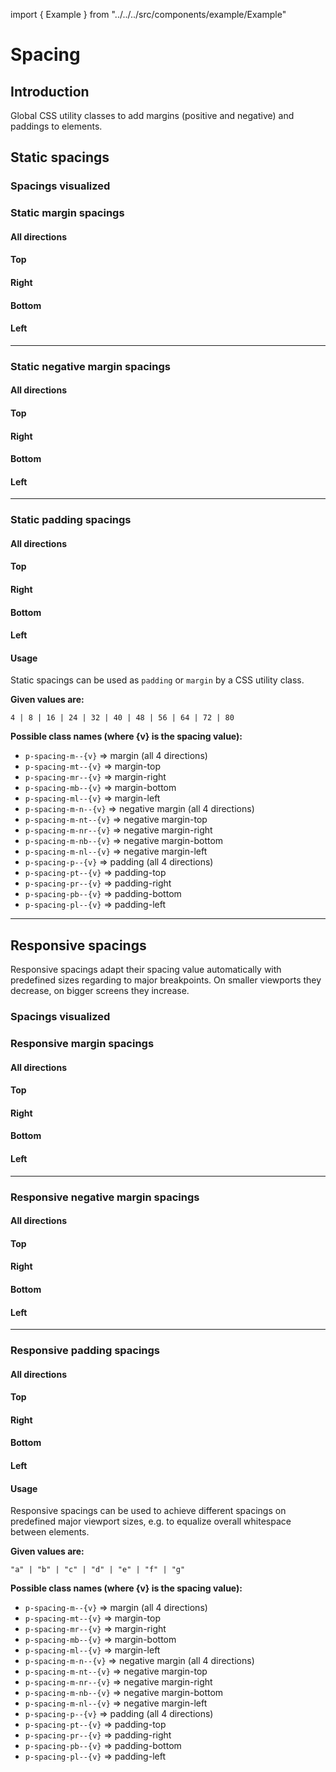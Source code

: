 import { Example } from "../../../src/components/example/Example"

# Spacing

## Introduction
Global CSS utility classes to add margins (positive and negative) and paddings to elements.

## Static spacings

### Spacings visualized

<Example className="sg-example-spacing-visual">
  <div className="sg-example-row">
    <div className="sg-example-block">
      <div className="p-spacing-pt--4 p-spacing-pr--4" />
    </div>
    <div className="sg-example-block">
      <div className="p-spacing-pt--8 p-spacing-pr--8" />
    </div>
    <div className="sg-example-block">
      <div className="p-spacing-pt--16 p-spacing-pr--16" />
    </div>
    <div className="sg-example-block">
      <div className="p-spacing-pt--24 p-spacing-pr--24" />
    </div>
    <div className="sg-example-block">
      <div className="p-spacing-pt--32 p-spacing-pr--32" />
    </div>
    <div className="sg-example-block">
      <div className="p-spacing-pt--40 p-spacing-pr--40" />
    </div>
    <div className="sg-example-block">
      <div className="p-spacing-pt--48 p-spacing-pr--48" />
    </div>
    <div className="sg-example-block">
      <div className="p-spacing-pt--56 p-spacing-pr--56" />
    </div>
    <div className="sg-example-block">
      <div className="p-spacing-pt--64 p-spacing-pr--64" />
    </div>
    <div className="sg-example-block">
      <div className="p-spacing-pt--72 p-spacing-pr--72" />
    </div>
    <div className="sg-example-block">
      <div className="p-spacing-pt--80 p-spacing-pr--80" />
    </div>
  </div>
</Example>

### Static margin spacings

#### All directions

<Example className="sg-example-spacing">
  <div>
    <div className="p-spacing-m--40" />
  </div>
</Example>

#### Top

<Example className="sg-example-spacing">
  <div>
    <div className="p-spacing-mt--40" />
  </div>
</Example>

#### Right

<Example className="sg-example-spacing">
  <div>
    <div className="p-spacing-mr--40" />
  </div>
</Example>

#### Bottom

<Example className="sg-example-spacing">
  <div>
    <div className="p-spacing-mb--40" />
  </div>
</Example>

#### Left

<Example className="sg-example-spacing">
  <div>
    <div className="p-spacing-ml--40" />
  </div>
</Example>

---

### Static negative margin spacings

#### All directions

<Example className="sg-example-spacing sg-example-spacing--negative">
  <div>
    <div className="p-spacing-m-n--40" />
  </div>
</Example>

#### Top

<Example className="sg-example-spacing sg-example-spacing--negative">
  <div>
    <div className="p-spacing-m-nt--40" />
  </div>
</Example>

#### Right

<Example className="sg-example-spacing sg-example-spacing--negative">
  <div>
    <div className="p-spacing-m-nr--40" />
  </div>
</Example>

#### Bottom

<Example className="sg-example-spacing sg-example-spacing--negative">
  <div>
    <div className="p-spacing-m-nb--40" />
  </div>
</Example>

#### Left

<Example className="sg-example-spacing sg-example-spacing--negative">
  <div>
    <div className="p-spacing-m-nl--40" />
  </div>
</Example>

---

### Static padding spacings

#### All directions

<Example className="sg-example-spacing">
  <div className="p-spacing-p--40">
    <div className="sg-example-item" />
  </div>
</Example>

#### Top

<Example className="sg-example-spacing">
  <div className="p-spacing-pt--40">
    <div className="sg-example-item" />
  </div>
</Example>

#### Right

<Example className="sg-example-spacing">
  <div className="p-spacing-pr--40">
    <div className="sg-example-item" />
  </div>
</Example>

#### Bottom

<Example className="sg-example-spacing">
  <div className="p-spacing-pb--40">
    <div className="sg-example-item" />
  </div>
</Example>

#### Left

<Example className="sg-example-spacing">
  <div className="p-spacing-pl--40">
    <div className="sg-example-item" />
  </div>
</Example>

#### Usage
Static spacings can be used as `padding` or `margin` by a CSS utility class.

**Given values are:**

`4 | 8 | 16 | 24 | 32 | 40 | 48 | 56 | 64 | 72 | 80`

**Possible class names (where {v} is the spacing value):**
* `p-spacing-m--{v}` => margin (all 4 directions)
* `p-spacing-mt--{v}` => margin-top
* `p-spacing-mr--{v}` => margin-right
* `p-spacing-mb--{v}` => margin-bottom
* `p-spacing-ml--{v}` => margin-left
* `p-spacing-m-n--{v}` => negative margin (all 4 directions)
* `p-spacing-m-nt--{v}` => negative margin-top
* `p-spacing-m-nr--{v}` => negative margin-right
* `p-spacing-m-nb--{v}` => negative margin-bottom
* `p-spacing-m-nl--{v}` => negative margin-left
* `p-spacing-p--{v}` => padding (all 4 directions)
* `p-spacing-pt--{v}` => padding-top
* `p-spacing-pr--{v}` => padding-right
* `p-spacing-pb--{v}` => padding-bottom
* `p-spacing-pl--{v}` => padding-left

---

## Responsive spacings
Responsive spacings adapt their spacing value automatically with predefined sizes regarding to major breakpoints. On smaller viewports they decrease, on bigger screens they increase.

### Spacings visualized

<Example className="sg-example-spacing-visual">
  <div className="sg-example-row">
    <div className="sg-example-block">
      <div className="p-spacing-pt--a p-spacing-pr--a" />
    </div>
    <div className="sg-example-block">
      <div className="p-spacing-pt--b p-spacing-pr--b" />
    </div>
    <div className="sg-example-block">
      <div className="p-spacing-pt--c p-spacing-pr--c" />
    </div>
    <div className="sg-example-block">
      <div className="p-spacing-pt--d p-spacing-pr--d" />
    </div>
    <div className="sg-example-block">
      <div className="p-spacing-pt--e p-spacing-pr--e" />
    </div>
    <div className="sg-example-block">
      <div className="p-spacing-pt--f p-spacing-pr--f" />
    </div>
    <div className="sg-example-block">
      <div className="p-spacing-pt--g p-spacing-pr--g" />
    </div>
  </div>
</Example>

### Responsive margin spacings

#### All directions

<Example className="sg-example-spacing">
  <div>
    <div className="p-spacing-m--d" />
  </div>
</Example>

#### Top

<Example className="sg-example-spacing">
  <div>
    <div className="p-spacing-mt--d" />
  </div>
</Example>

#### Right

<Example className="sg-example-spacing">
  <div>
    <div className="p-spacing-mr--d" />
  </div>
</Example>

#### Bottom

<Example className="sg-example-spacing">
  <div>
    <div className="p-spacing-mb--d" />
  </div>
</Example>

#### Left

<Example className="sg-example-spacing">
  <div>
    <div className="p-spacing-ml--d" />
  </div>
</Example>

---

### Responsive negative margin spacings

#### All directions

<Example className="sg-example-spacing sg-example-spacing--negative-responsive">
  <div>
    <div className="p-spacing-m-n--d" />
  </div>
</Example>

#### Top

<Example className="sg-example-spacing sg-example-spacing--negative-responsive">
  <div>
    <div className="p-spacing-m-nt--d" />
  </div>
</Example>

#### Right

<Example className="sg-example-spacing sg-example-spacing--negative-responsive">
  <div>
    <div className="p-spacing-m-nr--d" />
  </div>
</Example>

#### Bottom

<Example className="sg-example-spacing sg-example-spacing--negative-responsive">
  <div>
    <div className="p-spacing-m-nb--d" />
  </div>
</Example>

#### Left

<Example className="sg-example-spacing sg-example-spacing--negative-responsive">
  <div>
    <div className="p-spacing-m-nl--d" />
  </div>
</Example>

---

### Responsive padding spacings

#### All directions

<Example className="sg-example-spacing">
  <div className="p-spacing-p--d">
    <div className="sg-example-item" />
  </div>
</Example>

#### Top

<Example className="sg-example-spacing">
  <div className="p-spacing-pt--d">
    <div className="sg-example-item" />
  </div>
</Example>

#### Right

<Example className="sg-example-spacing">
  <div className="p-spacing-pr--d">
    <div className="sg-example-item" />
  </div>
</Example>

#### Bottom

<Example className="sg-example-spacing">
  <div className="p-spacing-pb--d">
    <div className="sg-example-item" />
  </div>
</Example>

#### Left

<Example className="sg-example-spacing">
  <div className="p-spacing-pl--d">
    <div className="sg-example-item" />
  </div>
</Example>

#### Usage
Responsive spacings can be used to achieve different spacings on predefined major viewport sizes, e.g. to equalize overall whitespace between elements.

**Given values are:**

`"a" | "b" | "c" | "d" | "e" | "f" | "g"`

**Possible class names (where {v} is the spacing value):**
* `p-spacing-m--{v}` => margin (all 4 directions)
* `p-spacing-mt--{v}` => margin-top
* `p-spacing-mr--{v}` => margin-right
* `p-spacing-mb--{v}` => margin-bottom
* `p-spacing-ml--{v}` => margin-left
* `p-spacing-m-n--{v}` => negative margin (all 4 directions)
* `p-spacing-m-nt--{v}` => negative margin-top
* `p-spacing-m-nr--{v}` => negative margin-right
* `p-spacing-m-nb--{v}` => negative margin-bottom
* `p-spacing-m-nl--{v}` => negative margin-left
* `p-spacing-p--{v}` => padding (all 4 directions)
* `p-spacing-pt--{v}` => padding-top
* `p-spacing-pr--{v}` => padding-right
* `p-spacing-pb--{v}` => padding-bottom
* `p-spacing-pl--{v}` => padding-left

<script>
  import Playground from '@/components/Playground.vue';

  export default {
    components: {
      Playground
    }
  }
</script>